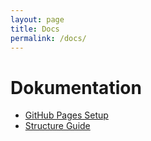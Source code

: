 ```yaml
---
layout: page
title: Docs
permalink: /docs/
---
```


# Dokumentation

- [GitHub Pages Setup](/docs/github-pages-setup)
- [Structure Guide](/STRUCTURE_GUIDE_Digitale-Waermewende)